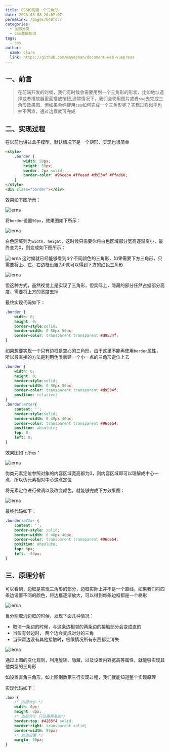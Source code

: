 ```yaml
---
title: CSS如何画一个三角形
date: 2023-05-08 20:07:07
permalink: /pages/b49fdc/
categories: 
  - 全部分类
  - Css基础知识
tags: 
  - css
author: 
  name: Clare
  link: https://github.com/mayaohan/document-web-vuepress
---
```


## 一、前言

> 在前端开发的时候，我们有时候会需要用到一个三角形的形状，比如地址选择或者播放器里面播放按钮,通常情况下，我们会使用图片或者`svg`去完成三角形效果图，但如果单纯使用`css`如何完成一个三角形呢？实现过程似乎也并不困难，通过边框就可完成

<!-- more -->


## 二、实现过程

在以前也讲过盒子模型，默认情况下是一个矩形，实现也很简单

```html
<style>
    .border {
        width: 50px;
        height: 50px;
        border: 2px solid;
        border-color: #96ceb4 #ffeead #d9534f #ffad60;
    }
</style>
<div class="border"></div>
```

效果如下图所示：

![lerna](/document-web-vuepress/images/triangle01.avif)

将`border`设置`50px`，效果图如下所示：

![lerna](/document-web-vuepress/images/triangle02.avif)

白色区域则为`width`、`height`，这时候只需要你将白色区域部分宽高逐渐变小，最终变为0，则变成如下图所示：

![lerna](/document-web-vuepress/images/triangle03.avif)
这时候就已经能够看到4个不同颜色的三角形，如果需要下方三角形，只需要将上、左、右边框设置为0就可以得到下方的红色三角形

![lerna](/document-web-vuepress/images/triangle04.avif)

但这种方式，虽然视觉上是实现了三角形，但实际上，隐藏的部分任然占据部分高度，需要将上方的宽度去掉

最终实现代码如下：

```css
.border {
    width: 0;
    height: 0;
    border-style:solid;
    border-width: 0 50px 50px;
    border-color: transparent transparent #d9534f;
}
```

如果想要实现一个只有边框是空心的三角形，由于这里不能再使用`border`属性，所以最直接的方法是利用伪类新建一个小一点的三角形定位上去

```css
.border {
    width: 0;
    height: 0;
    border-style:solid;
    border-width: 0 50px 50px;
    border-color: transparent transparent #d9534f;
    position: relative;
}
.border:after{
    content: '';
    border-style:solid;
    border-width: 0 40px 40px;
    border-color: transparent transparent #96ceb4;
    position: absolute;
    top: 0;
    left: 0;
}
```

效果图如下所示：

![lerna](/document-web-vuepress/images/triangle05.avif)

伪类元素定位参照对象的内容区域宽高都为0，则内容区域即可以理解成中心一点，所以伪元素相对中心这点定位

将元素定位进行微调以及改变颜色，就能够完成下方效果图：

![lerna](/document-web-vuepress/images/triangle06.avif)

最终代码如下：

```css
.border:after {
    content: '';
    border-style: solid;
    border-width: 0 40px 40px;
    border-color: transparent transparent #96ceb4;
    position: absolute;
    top: 6px;
    left: -40px;
}
```



## 三、原理分析

可以看到，边框是实现三角形的部分，边框实际上并不是一个直线，如果我们将四条边设置不同的颜色，将边框逐渐放大，可以得到每条边框都是一个梯形

![lerna](/document-web-vuepress/images/triangle07.avif)

当分别取消边框的时候，发现下面几种情况：

- 取消一条边的时候，与这条边相邻的两条边的接触部分会变成直的
- 当仅有邻边时， 两个边会变成对分的三角
- 当保留边没有其他接触时，极限情况所有东西都会消失

![lerna](/document-web-vuepress/images/triangle08.avif)

通过上图的变化规则，利用旋转、隐藏，以及设置内容宽高等属性，就能够实现其他类型的三角形

如设置直角三角形，如上图倒数第三行实现过程，我们就能知道整个实现原理

实现代码如下：

```css
.box {
    /* 内部大小 */
    width: 0px;
    height: 0px;
    /* 边框大小 只设置两条边*/
    border-top: #4285f4 solid;
    border-right: transparent solid;
    border-width: 85px; 
    /* 其他设置 */
    margin: 50px;
}
```

